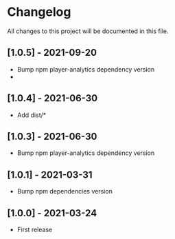 # Changelog
All changes to this project will be documented in this file.

## [1.0.5] - 2021-09-20
- Bump npm player-analytics dependency version
- 
## [1.0.4] - 2021-06-30
- Add dist/*

## [1.0.3] - 2021-06-30
- Bump npm player-analytics dependency version

## [1.0.1] - 2021-03-31
- Bump npm dependencies version

## [1.0.0] - 2021-03-24
- First release
